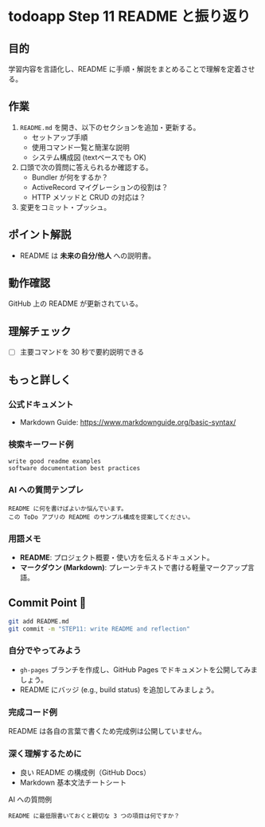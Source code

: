 # todoapp Step 11 README と振り返り

## 目的
学習内容を言語化し、README に手順・解説をまとめることで理解を定着させる。

## 作業
1. `README.md` を開き、以下のセクションを追加・更新する。
   - セットアップ手順
   - 使用コマンド一覧と簡潔な説明
   - システム構成図 (textベースでも OK)
2. 口頭で次の質問に答えられるか確認する。
   - Bundler が何をするか？
   - ActiveRecord マイグレーションの役割は？
   - HTTP メソッドと CRUD の対応は？
3. 変更をコミット・プッシュ。

## ポイント解説
- README は **未来の自分/他人** への説明書。

## 動作確認
GitHub 上の README が更新されている。

## 理解チェック
- [ ] 主要コマンドを 30 秒で要約説明できる

## もっと詳しく
### 公式ドキュメント
- Markdown Guide: https://www.markdownguide.org/basic-syntax/

### 検索キーワード例
```
write good readme examples
software documentation best practices
```

### AI への質問テンプレ
```
README に何を書けばよいか悩んでいます。
この ToDo アプリの README のサンプル構成を提案してください。
```

### 用語メモ
- **README**: プロジェクト概要・使い方を伝えるドキュメント。
- **マークダウン (Markdown)**: プレーンテキストで書ける軽量マークアップ言語。

## Commit Point 🚩
```bash
git add README.md
git commit -m "STEP11: write README and reflection"
```

### 自分でやってみよう
- `gh-pages` ブランチを作成し、GitHub Pages でドキュメントを公開してみましょう。
- README にバッジ (e.g., build status) を追加してみましょう。

### 完成コード例
README は各自の言葉で書くため完成例は公開していません。 

### 深く理解するために
- 良い README の構成例（GitHub Docs）
- Markdown 基本文法チートシート

AI への質問例
```
README に最低限書いておくと親切な 3 つの項目は何ですか？
``` 